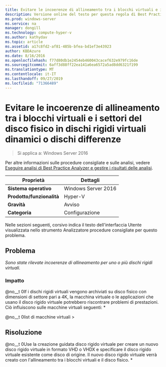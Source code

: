 ```yaml
---
title: Evitare le incoerenze di allineamento tra i blocchi virtuali e i settori del disco fisico in dischi rigidi virtuali dinamici o dischi differenze
description: Versione online del testo per questa regola di Best Practices Analyzer.
ms.prod: windows-server
ms.service: na
manager: dongill
ms.technology: compute-hyper-v
ms.author: kathydav
ms.topic: article
ms.assetid: a17c8fd2-af81-485b-bfea-bd1ef3e43923
author: KBDAzure
ms.date: 8/16/2016
ms.openlocfilehash: f77d80db1e2454eb460043cacef632e979fc16de
ms.sourcegitcommit: 6aff3d88ff22ea141a6ea6572a5ad8dd6321f199
ms.translationtype: MT
ms.contentlocale: it-IT
ms.lasthandoff: 09/27/2019
ms.locfileid: "71366489"
---
```

# <a name="avoid-alignment-inconsistencies-between-virtual-blocks-and-physical-disk-sectors-on-dynamic-virtual-hard-disks-or-differencing-disks"></a>Evitare le incoerenze di allineamento tra i blocchi virtuali e i settori del disco fisico in dischi rigidi virtuali dinamici o dischi differenze

>Si applica a: Windows Server 2016

Per altre informazioni sulle procedure consigliate e sulle analisi, vedere [Eseguire analisi di Best Practice Analyzer e gestire i risultati delle analisi](https://go.microsoft.com/fwlink/p/?LinkID=223177).  
  
|Proprietà|Dettagli|  
|-|-|  
|**Sistema operativo**|Windows Server 2016|  
|**Prodotto/funzionalità**|Hyper-V|  
|**Gravità**|Avviso|  
|**Categoria**|Configurazione|  
  
Nelle sezioni seguenti, corsivo indica il testo dell'interfaccia Utente visualizzata nello strumento Analizzatore procedure consigliate per questo problema.  
  
## <a name="issue"></a>Problema  
*Sono state rilevate incoerenze di allineamento per uno o più dischi rigidi virtuali.*  
  
### <a name="impact"></a>Impatto  
@no__t 0If i dischi rigidi virtuali vengono archiviati su disco fisico con dimensioni di settore pari a 4K, la macchina virtuale o le applicazioni che usano il disco rigido virtuale potrebbero riscontrare problemi di prestazioni. Ciò influiscono sulle macchine virtuali seguenti: *  
  
@no__t 0list di macchine virtuali >  
  
## <a name="resolution"></a>Risoluzione  
@no__t 0Use la creazione guidata disco rigido virtuale per creare un nuovo disco rigido virtuale in formato VHD o VHDX e specificare il disco rigido virtuale esistente come disco di origine. Il nuovo disco rigido virtuale verrà creato con l'allineamento tra i blocchi virtuali e il disco fisico. *  
  


